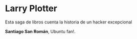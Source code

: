 # Larry Plotter

Esta saga de libros cuenta la historia de un hacker excepcional



**Santiago San Román**, Ubuntu fan!.
